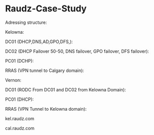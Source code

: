# Raudz-Case-Study


Adressing structure:

Kelowna:

DC01 (DHCP,DNS,AD,GPO,DFS,):

DC02 (DHCP Failover 50-50, DNS failover, GPO failover, DFS failover): 

PC01 (DCHP): 

RRAS (VPN tunnel to Calgary domain): 


Vernon:

DC01 (RODC From DC01 and DC02 from Kelowna Domain):

PC01 (DHCP):

RRAS (VPN Tunnel to Kelowna domain):


kel.raudz.com

cal.raudz.com
